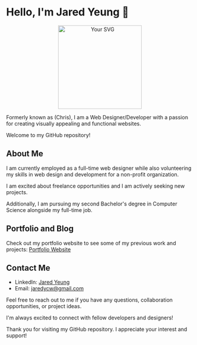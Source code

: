 # Hello, I'm Jared Yeung 👋
<p align="center">
  <img src="https://cdn.sanity.io/images/mrzc8peh/production/0f415fc9433ba73b29425b89a3205b6fc4fbeaa1-10x12.svg" alt="Your SVG" width="225">
</p>
Formerly known as (Chris), I am a Web Designer/Developer with a passion for creating visually appealing and functional websites.

Welcome to my GitHub repository!

## About Me

I am currently employed as a full-time web designer while also volunteering my skills in web design and development for a non-profit organization. 

I am excited about freelance opportunities and I am actively seeking new projects. 

Additionally, I am pursuing my second Bachelor's degree in Computer Science alongside my full-time job.




## Portfolio and Blog

Check out my portfolio website to see some of my previous work and projects: [Portfolio Website](https://www.jaredyeung.com/)

## Contact Me

- LinkedIn: [Jared Yeung](https://www.linkedin.com/in/jared-yeung-318714208/)
- Email: [jaredycw@gmail.com](mailto:jaredycw@gmail.com)
 

Feel free to reach out to me if you have any questions, collaboration opportunities, or project ideas. 

I'm always excited to connect with fellow developers and designers!

Thank you for visiting my GitHub repository. I appreciate your interest and support!
